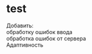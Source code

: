 test
====

Добавить:<br/>
обработку ошибок ввода<br/>
обработка ошибок от сервера<br/>
Адаптивность<br/>


